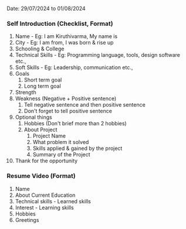 Date: 29/07/2024 to 01/08/2024

### Self Introduction (Checklist, Format)
1. Name - Eg: I am Kiruthivarma, My name is
2. City - Eg: I am from, I was born & rise up
3. Schooling & College
4. Technical Skills - Eg: Programming language, tools, design software etc.,
5. Soft Skills - Eg: Leadership, communication etc.,
6. Goals
	1. Short term goal
	2. Long term goal
7. Strength
8. Weakness (Negative + Positive sentence)
	1. Tell negative sentence and then positive sentence
	2. Don't forget to tell positive sentence
9. Optional things
	1.  Hobbies (Don't brief more than 2 hobbies)
	2. About Project 
		1. Project Name
		2. What problem it solved
		3. Skills applied & gained by the project
		4. Summary of the Project
10. Thank for the opportunity

### Resume Video (Format)
1. Name
2. About Current Education
3. Technical skills - Learned skills
4. Interest - Learning skills
5. Hobbies
6. Greetings
